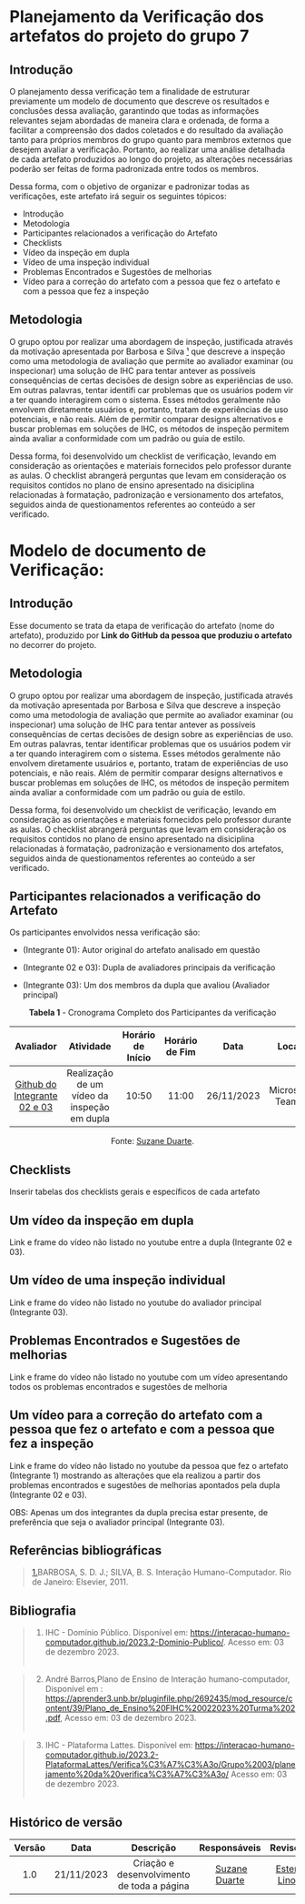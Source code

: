 # Planejamento da Verificação dos artefatos do projeto do grupo 7

## Introdução

O planejamento dessa verificação tem a finalidade de estruturar previamente um modelo de documento que descreve os resultados e conclusões dessa avaliação, garantindo que todas as informações relevantes sejam abordadas de maneira clara e ordenada, de forma a facilitar a compreensão dos dados coletados e do resultado da avaliação tanto para próprios membros do grupo quanto para membros externos que desejem avaliar a verificação. Portanto, ao realizar uma análise detalhada de cada artefato produzidos ao longo do projeto, as alterações necessárias poderão ser feitas de forma padronizada entre todos os membros.

Dessa forma, com o objetivo de organizar e padronizar todas as verificações, este artefato irá seguir os seguintes tópicos:

- Introdução
- Metodologia
- Participantes relacionados a verificação do Artefato
- Checklists
- Vídeo da inspeção em dupla
- Vídeo de uma inspeção individual
- Problemas Encontrados e Sugestões de melhorias
- Vídeo para a correção do artefato com a pessoa que fez o artefato e com a pessoa que fez a inspeção

## Metodologia

O grupo optou por realizar uma abordagem de inspeção, justificada através da motivação apresentada por Barbosa e Silva <a id="anchor_1" href="#REF1">¹</a> que descreve a inspeção como uma metodologia de avaliação que permite ao avaliador examinar (ou inspecionar) uma solução de IHC para tentar antever as possíveis consequências de certas decisões de design sobre as experiências de uso. Em outras palavras, tentar identifi car problemas que os usuários podem vir a ter quando interagirem com o sistema. Esses métodos geralmente não envolvem diretamente usuários e, portanto, tratam de experiências de uso potenciais, e não reais. Além de permitir comparar designs alternativos e buscar problemas em soluções de IHC, os métodos de inspeção permitem ainda avaliar a conformidade com um padrão ou guia de estilo.

Dessa forma, foi desenvolvido um checklist de verificação, levando em consideração as orientações e materiais fornecidos pelo professor durante as aulas. O checklist abrangerá perguntas que levam em consideração os requisitos contidos no plano de ensino apresentado na disiciplina relacionadas à formatação, padronização e versionamento dos artefatos, seguidos ainda de questionamentos referentes ao conteúdo a ser verificado.

# Modelo de documento de Verificação:

## Introdução

Esse documento se trata da etapa de verificação do artefato (nome do artefato), produzido por **Link do GitHub da pessoa que produziu o artefato** no decorrer do projeto.

## Metodologia

O grupo optou por realizar uma abordagem de inspeção, justificada através da motivação apresentada por Barbosa e Silva que descreve a inspeção como uma metodologia de avaliação que permite ao avaliador examinar (ou inspecionar) uma solução de IHC para tentar antever as possíveis consequências de certas decisões de design sobre as experiências de uso. Em outras palavras, tentar identificar problemas que os usuários podem vir a ter quando interagirem com o sistema. Esses métodos geralmente não envolvem diretamente usuários e, portanto, tratam de experiências de uso potenciais, e não reais. Além de permitir comparar designs alternativos e buscar problemas em soluções de IHC, os métodos de inspeção permitem ainda avaliar a conformidade com um padrão ou guia de estilo.

Dessa forma, foi desenvolvido um checklist de verificação, levando em consideração as orientações e materiais fornecidos pelo professor durante as aulas. O checklist abrangerá perguntas que levam em consideração os requisitos contidos no plano de ensino apresentado na disiciplina relacionadas à formatação, padronização e versionamento dos artefatos, seguidos ainda de questionamentos referentes ao conteúdo a ser verificado.

## Participantes relacionados a verificação do Artefato

Os participantes envolvidos nessa verificação são:

- (Integrante 01): Autor original do artefato analisado em questão

- (Integrante 02 e 03): Dupla de avaliadores principais da verificação

- (Integrante 03): Um dos membros da dupla que avaliou (Avaliador principal)

<center>

**Tabela 1** - Cronograma Completo dos Participantes da verificação

|                            Avaliador                            |                  Atividade                  | Horário de Início | Horário de Fim |    Data    |      Local      |
| :-------------------------------------------------------------: | :-----------------------------------------: | :---------------: | :------------: | :--------: | :-------------: |
| [Github do Integrante 02 e 03](https://github.com/suzaneduarte) | Realização de um vídeo da inspeção em dupla |       10:50       |     11:00      | 26/11/2023 | Microsoft Teams |

Fonte: [Suzane Duarte](https://github.com/suzaneduarte).

</center>

## Checklists

Inserir tabelas dos checklists gerais e específicos de cada artefato

## Um vídeo da inspeção em dupla

Link e frame do vídeo não listado no youtube entre a dupla (Integrante 02 e 03).

## Um vídeo de uma inspeção individual

Link e frame do vídeo não listado no youtube do avaliador principal (Integrante 03).

## Problemas Encontrados e Sugestões de melhorias

Link e frame do vídeo não listado no youtube com um vídeo apresentando todos os problemas encontrados e sugestões de melhoria

## Um vídeo para a correção do artefato com a pessoa que fez o artefato e com a pessoa que fez a inspeção

Link e frame do vídeo não listado no youtube da pessoa que fez o artefato (Integrante 1) mostrando as alterações que ela realizou a partir dos problemas encontrados e sugestões de melhorias apontados pela dupla (Integrante 02 e 03).

OBS: Apenas um dos integrantes da dupla precisa estar presente, de preferência que seja o avaliador principal (Integrante 03).

## Referências bibliográficas

> <a id="REF1" href="#anchor_1">1.</a>BARBOSA, S. D. J.; SILVA, B. S. Interação Humano-Computador. Rio de Janeiro: Elsevier, 2011.<br>

## Bibliografia

> 1. IHC - Domínio Público. Disponível em: https://interacao-humano-computador.github.io/2023.2-Dominio-Publico/. Acesso em: 03 de dezembro 2023.<br></br>

> 2. André Barros,Plano de Ensino de Interação humano-computador, Disponível em : https://aprender3.unb.br/pluginfile.php/2692435/mod_resource/content/39/Plano_de_Ensino%20FIHC%20022023%20Turma%202.pdf, Acesso em: 03 de dezembro 2023.<br></br>

> 3. IHC - Plataforma Lattes. Disponível em: https://interacao-humano-computador.github.io/2023.2-PlataformaLattes/Verifica%C3%A7%C3%A3o/Grupo%2003/planejamento%20da%20verifica%C3%A7%C3%A3o/ Acesso em: 03 de dezembro 2023.<br></br>

## Histórico de versão

| Versão |    Data    |                 Descrição                  |                   Responsáveis                    |                   Revisor                   |
| :----: | :--------: | :----------------------------------------: | :-----------------------------------------------: | :-----------------------------------------: |
|  1.0   | 21/11/2023 | Criação e desenvolvimento de toda a página |  [Suzane Duarte](https://github.com/suzaneduarte) | [Ester Lino](https://github.com/esteerlino) |
